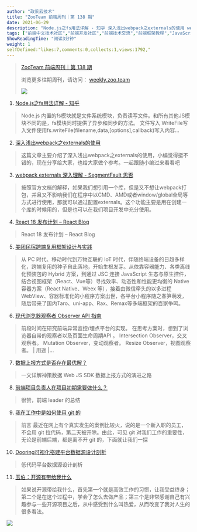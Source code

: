 ```yaml
---
author: "政采云技术"
title: "ZooTeam 前端周刊｜第 138 期"
date: 2021-06-29
description: "Node.js之fs用法详解 - 知乎 深入浅出webpack之externals的使用 webpack externals 深入理解 - SegmentFault 思否 React 18 发布计划 "
tags: ["前端中文技术社区","前端开发社区","前端技术交流","前端框架教程","JavaScript 学习资源","CSS 技巧与最佳实践","HTML5 最新动态","前端工程师职业发展","开源前端项目","前端技术趋势"]
ShowReadingTime: "阅读3分钟"
weight: 1
selfDefined:"likes:7,comments:0,collects:1,views:1792,"
---
```

> [ZooTeam 前端周刊｜第 138 期](https://link.juejin.cn?target=https%3A%2F%2Fweekly.zoo.team%2Fdetail%2F138 "https://weekly.zoo.team/detail/138")
> 
> 浏览更多往期周刊，请访问： [weekly.zoo.team](https://link.juejin.cn?target=https%3A%2F%2Fweekly.zoo.team "https://weekly.zoo.team")
> 
> ![](/images/jueJin/cb55284f2e934b7.png)

1.  [Node.js之fs用法详解 - 知乎](https://link.juejin.cn?target=https%3A%2F%2Fzhuanlan.zhihu.com%2Fp%2F72134186 "https://zhuanlan.zhihu.com/p/72134186")

> Node.js 内置的fs模块就是文件系统模块，负责读写文件。和所有其他JS模块不同的是，fs模块同时提供了异步和同步的方法。 文件写入 WriteFile写入文件使用fs.writeFile(filename,data,\[options\],callback)写入内容…

2.  [深入浅出webpack之externals的使用](https://link.juejin.cn?target=https%3A%2F%2Fwww.jb51.net%2Farticle%2F129670.htm "https://www.jb51.net/article/129670.htm")

> 这篇文章主要介绍了深入浅出webpack之externals的使用，小编觉得挺不错的，现在分享给大家，也给大家做个参考。一起跟随小编过来看看吧

3.  [webpack externals 深入理解 - SegmentFault 思否](https://link.juejin.cn?target=https%3A%2F%2Fsegmentfault.com%2Fa%2F1190000012113011 "https://segmentfault.com/a/1190000012113011")

> 按照官方文档的解释，如果我们想引用一个库，但是又不想让webpack打包，并且又不影响我们在程序中以CMD、AMD或者window/global全局等方式进行使用，那就可以通过配置externals。这个功能主要是用在创建一个库的时候用的，但是也可以在我们项目开发中充分使用。

4.  [React 18 发布计划 – React Blog](https://link.juejin.cn?target=https%3A%2F%2Fzh-hans.reactjs.org%2Fblog%2F2021%2F06%2F08%2Fthe-plan-for-react-18.html "https://zh-hans.reactjs.org/blog/2021/06/08/the-plan-for-react-18.html")

> React 18 发布计划 – React Blog

5.  [美团民宿跨端复用框架设计与实践](https://link.juejin.cn?target=https%3A%2F%2Fwww.toutiao.com%2Fi6972135573587001886%2F%3Ftimestamp%3D1623340636%26app%3Dnews_article%26use_new_style%3D1%26req_id%3D202106102357160101351600180C0A35AC%26share_token%3Dd39ce3ec-12cc-495e-99e0-880807a40782%26group_id%3D6972135573587001886%26wid%3D1623383754508 "https://www.toutiao.com/i6972135573587001886/?timestamp=1623340636&app=news_article&use_new_style=1&req_id=202106102357160101351600180C0A35AC&share_token=d39ce3ec-12cc-495e-99e0-880807a40782&group_id=6972135573587001886&wid=1623383754508")

> 从 PC 时代、移动时代到万物互联的 IoT 时代，伴随终端设备的日趋多样化，跨端复用的种子自此落地，开始生根发芽。从依靠容器能力、各类离线化预装包的 Hybrid 方案，到通过 JSC 连接 JavaScript 生态与原生控件，结合视图框架（React、Vue等）寻找效率、动态性和性能更均衡的 Native 容器方案（React Native、Weex 等），接着由微信牵头的以多进程 WebView、容器标准化的小程序方案出世，各平台小程序随之春笋萌发，随后带来了国内Taro、uni-app、Rax、Remax等多端框架的百家争鸣。

6.  [现代浏览器观察者 Observer API 指南](https://juejin.cn/post/6844903976937209863#heading-4 "https://juejin.cn/post/6844903976937209863#heading-4")

> 前段时间在研究前端异常监控/埋点平台的实现。 在思考方案时，想到了浏览器自带的观察者以及页面生命周期API 。 Intersection Observer，交叉观察者。 Mutation Observer，变动观察者。 Resize Observer，视图观察者。 | 用途 |…

7.  [数据上报方式是否存在最优解？](https://link.juejin.cn?target=https%3A%2F%2Fmp.weixin.qq.com%2Fs%2F_3OSxMErTD2ZMNK7kf02LA "https://mp.weixin.qq.com/s/_3OSxMErTD2ZMNK7kf02LA")

> 一文详解神策数据 Web JS SDK 数据上报方式的演进之路

8.  [前端项目负责人在项目初期需要做什么？](https://link.juejin.cn?target=https%3A%2F%2Fmp.weixin.qq.com%2Fs%2FUwZ3BcdGG8vZccY0RtHY4w "https://mp.weixin.qq.com/s/UwZ3BcdGG8vZccY0RtHY4w")

> 很赞，前端 leader 的总结

9.  [我在工作中是如何使用 git 的](https://juejin.cn/post/6974184935804534815#comment "https://juejin.cn/post/6974184935804534815#comment")

> 前言 最近在网上有个真实发生的案例比较火，说的是一个新入职的员工，不会用 git 拉代码，第二天被开除。由此，可见 git 对我们工作的重要性，无论是前端后端，都是离不开 git 的，下面就让我们一探

10.  [Dooring可视化搭建平台数据源设计剖析](https://link.juejin.cn?target=https%3A%2F%2Fmp.weixin.qq.com%2Fs%2F1lr_ohfNucaUihQaeUswWQ "https://mp.weixin.qq.com/s/1lr_ohfNucaUihQaeUswWQ")

> 低代码平台数据源设计剖析

11.  [玉伯：开源有带给我什么](https://link.juejin.cn?target=https%3A%2F%2Fmp.weixin.qq.com%2Fs%2FB2gfoxnPo0P0dY1DaIjehQ "https://mp.weixin.qq.com/s/B2gfoxnPo0P0dY1DaIjehQ")

> 如果说开源带给我什么，首先第一个就是高效工作的习惯，让我受益终身；第二个是在这个过程中，学会了怎么去做产品；第三个是非常感谢自己有兴趣参与一些开源项目之后，从中感受到什么叫热爱，从而改变了我对人生的很多看法。

![](/images/jueJin/bb95935dfa17479.png)
